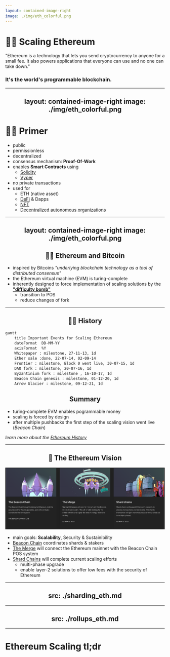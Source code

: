 ```yaml
---
layout: contained-image-right
image: ./img/eth_colorful.png
---
```

# 🏃🏻 Scaling Ethereum

"Ethereum is a technology that lets you send cryptocurrency to anyone for a small fee. It also powers applications that everyone can use and no one can take down."

### It's the world's programmable blockchain.

<!--
- a technology with this much impact and use cases should be fast and cheap
-->


---
layout: contained-image-right
image: ./img/eth_colorful.png
---

# 🏃🏻 Primer

- public
- permissionless
- decentralized
- consensus mechanism: **Proof-Of-Work**
- enables **Smart Contracts** using
	* [Solidity](https://docs.soliditylang.org/en/v0.8.14/)
  * [Vyper](https://vyper.readthedocs.io/en/stable/)
- no private transactions
- used for
	* ETH (native asset)
    * [DeFi](https://ethereum.org/en/defi/) & Dapps
    * [NFT](https://ethereum.org/en/nft/)
    * [Decentralized autonomous organizations](https://ethereum.org/en/dao/)


---
layout: contained-image-right
image: ./img/eth_colorful.png
---

## 🏃🏻 Ethereum and Bitcoin

- inspired by Bitcoins *"underlying blockchain technology as a tool of distributed consensus"*
- the Ethereum virtual machine (EVM) is turing-complete
- inherently designed to force implementation of scaling solutions by the [**"difficulty bomb"**](https://ethereum.org/en/glossary/#difficulty-bomb)
	- transition to POS
  - reduce changes of fork


---

## 🏃🏻 History
```mermaid
gantt
    title Important Events for Scaling Ethereum
    dateFormat  DD-MM-YY
	axisFormat  %Y
	Whitepaper : milestone, 27-11-13, 1d
    Ether sale :done, 22-07-14, 02-09-14
    Frontier : milestone, Block 0 went live, 30-07-15, 1d
    DAO fork : milestone, 20-07-16, 1d
    Byzantinium fork : milestone , 16-10-17, 1d
    Beacon Chain genesis : milestone, 01-12-20, 1d
    Arrow Glacier : milestone, 09-12-21, 1d
```

## Summary
- turing-complete EVM enables pogrammable money
- scaling is forced by design
- after multiple pushbacks the first step of the scaling vision went live (*Beacon Chain*)

*learn more about the [Ethereum History](https://ethereum.org/en/history/)*

<!-- 
- in September 2015 one ETH was priced at 1.24$ USD
- **DAO fork**
	- insecure contract was drained for over 3.6mil ETH
	- miners refused to fork because the incident wasn't a protocol defect -> *Ethereum Classic* was created
- **Byzantinium Fork**
	- delayed difficulty bomb
	- ETH price $334 USD leaving early investors at a 270x
- **Beacon Chain genesis**
	- block 1 produced
	- will coordinate the network, serving as the consensus layer
	-  introduced proof-of-stake to the Ethereum ecosystem as phase 0
- **Arrow Glacier**
	- further pushback of the difficulty bomb
	- ETH priced at $4111 USD leaving early investors at a 3315x
 -->

<!--
- L2
- but keep in mind that it enforcement still happens on the blockchain itself
  * deferral of state
  * opening and closing of payment channels
-->


---

## 🔭 The Ethereum Vision

<div class="container mx-auto flex flex-row justify-center">
    <img src="/img/ethereum_vision.png" class="my-3 h-60 rounded"/>
</div>

- main goals: **Scalability**, Security & Sustainibility
- [Beacon Chain](https://ethereum.org/en/upgrades/beacon-chain/) coordinates shards & stakers
- [The Merge](https://ethereum.org/en/upgrades/merge/) will connect the Ethereum mainnet with the Beacon Chain POS system
- [Shard Chains](https://ethereum.org/en/upgrades/shard-chains/) will complete current scaling efforts
  * multi-phase upgrade
  * enable layer-2 solutions to offer low fees with the security of Ethereum

<!-- 
- **merge** will end POW on Ethereum
-->

<style>
  h2 {
    text-align: center;
  }
</style>


---
src: ./sharding_eth.md
---


---
src: ./rollups_eth.md
---


---

# Ethereum Scaling tl;dr